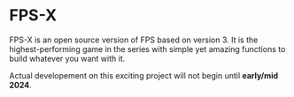# FPS-X
FPS-X is an open source version of FPS based on version 3. It is the highest-performing game in the series with simple yet amazing functions to build whatever you want with it.

Actual developement on this exciting project will not begin until __early/mid 2024__.
